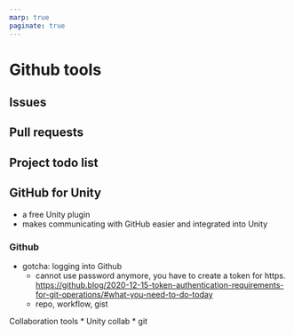 ```yaml
---
marp: true
paginate: true
---
```

<!-- headingDivider: 3 -->
<!-- class: default -->
# Github tools


## Issues

## Pull requests

## Project todo list

## GitHub for Unity

- a free Unity plugin
- makes communicating with GitHub easier and integrated into Unity

### Github

* gotcha: logging into Github
  * cannot use password anymore, you have to create a token for https. https://github.blog/2020-12-15-token-authentication-requirements-for-git-operations/#what-you-need-to-do-today
  * repo, workflow, gist

 Collaboration tools
	* Unity collab
	* git